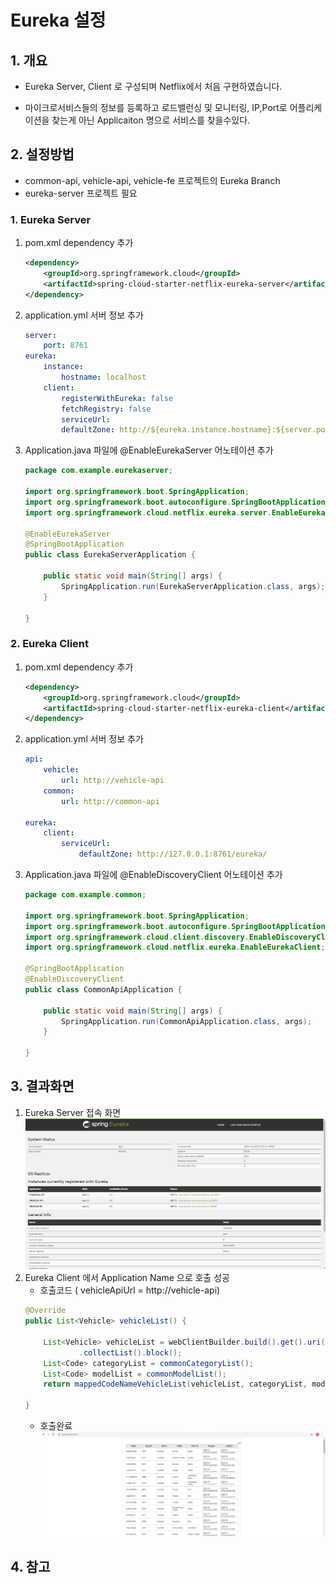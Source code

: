 # Eureka 설정

## 1. 개요
- Eureka Server, Client 로 구성되며 Netflix에서 처음 구현하였습니다.

- 마이크로서비스들의 정보를 등록하고 로드밸런싱 및 모니터링, IP,Port로 어플리케이션을 찾는게 아닌 Applicaiton 명으로 서비스를 찾을수있다.

## 2. 설정방법
- common-api, vehicle-api, vehicle-fe 프로젝트의 Eureka Branch
- eureka-server 프로젝트 필요
### 1. Eureka Server
1. pom.xml dependency 추가
    ```xml
    <dependency>
        <groupId>org.springframework.cloud</groupId>
        <artifactId>spring-cloud-starter-netflix-eureka-server</artifactId>
    </dependency>
    ```
2. application.yml 서버 정보 추가
    ```yaml
    server:
        port: 8761  
    eureka:
        instance:
            hostname: localhost
        client:
            registerWithEureka: false
            fetchRegistry: false
            serviceUrl:
            defaultZone: http://${eureka.instance.hostname}:${server.port}/eureka/
    ```
3. Application.java 파일에 @EnableEurekaServer 어노테이션 추가
    ```java
    package com.example.eurekaserver;

    import org.springframework.boot.SpringApplication;
    import org.springframework.boot.autoconfigure.SpringBootApplication;
    import org.springframework.cloud.netflix.eureka.server.EnableEurekaServer;

    @EnableEurekaServer
    @SpringBootApplication
    public class EurekaServerApplication {

        public static void main(String[] args) {
            SpringApplication.run(EurekaServerApplication.class, args);
        }

    }

    ```

### 2. Eureka Client
1. pom.xml dependency 추가
    ```xml
    <dependency>
        <groupId>org.springframework.cloud</groupId>
        <artifactId>spring-cloud-starter-netflix-eureka-client</artifactId>
    </dependency>
    ```
2. application.yml 서버 정보 추가
    ```yaml
    api:
        vehicle:
            url: http://vehicle-api
        common:
            url: http://common-api

    eureka:
        client:
            serviceUrl:
                defaultZone: http://127.0.0.1:8761/eureka/

    ```
3. Application.java 파일에 @EnableDiscoveryClient 어노테이션 추가
    ```java
    package com.example.common;

    import org.springframework.boot.SpringApplication;
    import org.springframework.boot.autoconfigure.SpringBootApplication;
    import org.springframework.cloud.client.discovery.EnableDiscoveryClient;
    import org.springframework.cloud.netflix.eureka.EnableEurekaClient;

    @SpringBootApplication
    @EnableDiscoveryClient
    public class CommonApiApplication {

        public static void main(String[] args) {
            SpringApplication.run(CommonApiApplication.class, args);
        }

    }

    ```


## 3. 결과화면
1. Eureka Server 접속 화면
    ![!](./Eureka1.png "")
2. Eureka Client 에서 Application Name 으로 호출 성공
    - 호출코드 ( vehicleApiUrl = http://vehicle-api)
    ```java
    @Override
    public List<Vehicle> vehicleList() {

        List<Vehicle> vehicleList = webClientBuilder.build().get().uri(vehicleApiUrl+"/api/vehicles").retrieve().bodyToFlux(Vehicle.class)
                .collectList().block();
        List<Code> categoryList = commonCategoryList();
        List<Code> modelList = commonModelList();
        return mappedCodeNameVehicleList(vehicleList, categoryList, modelList);

    }
    ```
    - 호출완료
    ![!](./Eureka2.png "")
## 4. 참고


